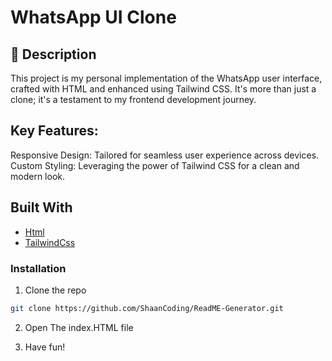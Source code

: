 # WhatsApp UI Clone

## 📄 Description
This project is my personal implementation of the WhatsApp user interface, crafted with HTML and enhanced using Tailwind CSS. It's more than just a clone; it's a testament to my frontend development journey.

## Key Features:
Responsive Design: Tailored for seamless user experience across devices.
Custom Styling: Leveraging the power of Tailwind CSS for a clean and modern look.

## Built With
- [Html](https://www.w3schools.com/html/)
- [TailwindCss](https://tailwindcss.com/)


### Installation

1. Clone the repo

```sh
git clone https://github.com/ShaanCoding/ReadME-Generator.git
```

2. Open The index.HTML file

3. Have fun!
